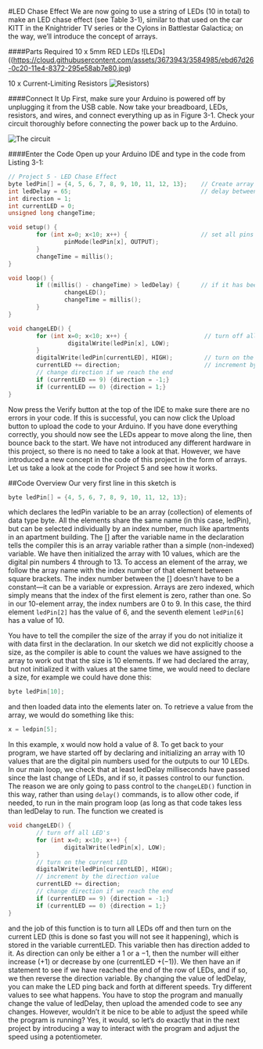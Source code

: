#LED Chase Effect
We are now going to use a string of LEDs (10 in total) to make an LED chase effect (see Table 3-1), similar to that used on the car KITT in the Knightrider TV series or the Cylons in Battlestar Galactica; on the way, we’ll introduce the concept of arrays.

####Parts Required
10 x 5mm RED LEDs	![LEDs]((https://cloud.githubusercontent.com/assets/3673943/3584985/ebd67d26-0c20-11e4-8372-295e58ab7e80.jpg)

10 x Current-Limiting Resistors	![Resistors](https://cloud.githubusercontent.com/assets/3673943/3584986/ebd6ee14-0c20-11e4-9095-93822c64d14a.jpg))

####Connect It Up
First, make sure your Arduino is powered off by unplugging it from the USB cable. Now take your breadboard, LEDs, resistors, and wires, and connect everything up as in Figure 3-1. Check your circuit thoroughly before connecting the power back up to the Arduino.

![The circuit](https://cloud.githubusercontent.com/assets/3673943/3584987/ebd7e95e-0c20-11e4-9b8a-93605ef90f9d.jpg)


####Enter the Code
Open up your Arduino IDE and type in the code from Listing 3-1:

```c
// Project 5 - LED Chase Effect
byte ledPin[] = {4, 5, 6, 7, 8, 9, 10, 11, 12, 13};    // Create array for LED pins
int ledDelay = 65;                                     // delay between changes
int direction = 1;
int currentLED = 0;
unsigned long changeTime;

void setup() {
        for (int x=0; x<10; x++) {                     // set all pins to output
                pinMode(ledPin[x], OUTPUT);
        }
        changeTime = millis();
}

void loop() {
        if ((millis() - changeTime) > ledDelay) {      // if it has been ledDelay ms since last change
                changeLED();
                changeTime = millis();
        }
}

void changeLED() {
        for (int x=0; x<10; x++) {                      // turn off all LED's
                 digitalWrite(ledPin[x], LOW);
        }
        digitalWrite(ledPin[currentLED], HIGH);         // turn on the current LED
        currentLED += direction;                        // increment by the direction value
        // change direction if we reach the end
        if (currentLED == 9) {direction = -1;}
        if (currentLED == 0) {direction = 1;}
}
```

Now press the Verify button at the top of the IDE to make sure there are no errors in your code. If this is successful, you can now click the Upload button to upload the code to your Arduino. If you have done everything correctly, you should now see the LEDs appear to move along the line, then bounce back to the start. We have not introduced any different hardware in this project, so there is no need to take a look at that. However, we have introduced a new concept in the code of this project in the form of arrays. Let us take a look at the code for Project 5 and see how it works.

##Code Overview
Our very first line in this sketch is

```c
byte ledPin[] = {4, 5, 6, 7, 8, 9, 10, 11, 12, 13};
```
which declares the ledPin variable to be an array (collection) of elements of data type byte. All the elements share the same name (in this case, ledPin), but can be selected individually by an index number, much like apartments in an apartment building. The [] after the variable name in the declaration tells the compiler this is an array variable rather than a simple (non-indexed) variable. We have then initialized the array with 10 values, which are the digital pin numbers 4 through to 13. To access an element of the array, we follow the array name with the index number of that element between square brackets. The index number between the [] doesn’t have to be a constant—it can be a variable or expression. Arrays are zero indexed, which simply means that the index of the first element is zero, rather than one. So in our 10-element array, the index numbers are 0 to 9. In this case, the third element `ledPin[2]` has the value of 6, and the seventh element `ledPin[6]` has a value of 10.

You have to tell the compiler the size of the array if you do not initialize it with data first in the declaration. In our sketch we did not explicitly choose a size, as the compiler is able to count the values we have assigned to the array to work out that the size is 10 elements. If we had declared the array, but not initialized it with values at the same time, we would need to declare a size, for example we could have done this:

```c
byte ledPin[10];
```

and then loaded data into the elements later on. To retrieve a value from the array, we would do something like this:

```c
x = ledpin[5];
```

In this example, x would now hold a value of 8. To get back to your program, we have started off by declaring and initializing an array with 10 values that are the digital pin numbers used for the outputs to our 10 LEDs.
In our main loop, we check that at least ledDelay milliseconds have passed since the last change of LEDs, and if so, it passes control to our function. The reason we are only going to pass control to the `changeLED()` function in this way, rather than using `delay()` commands, is to allow other code, if needed, to run in the main program loop (as long as that code takes less than ledDelay to run.
The function we created is

```c
void changeLED() {
        // turn off all LED's
        for (int x=0; x<10; x++) {
                digitalWrite(ledPin[x], LOW);
        }
        // turn on the current LED
        digitalWrite(ledPin[currentLED], HIGH);
        // increment by the direction value
        currentLED += direction;
        // change direction if we reach the end
        if (currentLED == 9) {direction = -1;}
        if (currentLED == 0) {direction = 1;}
}
```
and the job of this function is to turn all LEDs off and then turn on the current LED (this is done so fast you will not see it happening), which is stored in the variable currentLED.
This variable then has direction added to it. As direction can only be either a 1 or a −1, then the number will either increase (+1) or decrease by one (currentLED +(−1)).
We then have an if statement to see if we have reached the end of the row of LEDs, and if so, we then reverse the direction variable.
By changing the value of ledDelay, you can make the LED ping back and forth at different speeds. Try different values to see what happens. You have to stop the program and manually change the value of ledDelay, then upload the amended code to see any changes.
However, wouldn’t it be nice to be able to adjust the speed while the program is running? Yes, it would, so let’s do exactly that in the next project by introducing a way to interact with the program and adjust the speed using a potentiometer.
